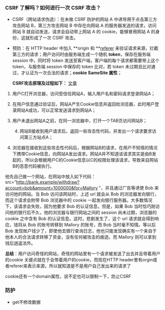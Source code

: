 ### CSRF 了解吗？如何进行一次 CSRF 攻击？ 

- CSRF（跨站请求伪造）：在未做 CSRF 防护的网站 A 中诱导用于点击第三方攻击网站 B，第三方攻击网站 B 中存在向网站 A 的服务器发送的请求，访问网站 B 就自动发送，请求会自动带上网站 A 的 cookie，能够冒用网站 A 的身份，这就形成了一次 CSRF 攻击。
- 预防：在 HTTP header 中加入 **origin 和 **[referer](https://www.cnblogs.com/Renyi-Fan/p/12570726.html) 来验证请求来源，拦截第三方的请求；用户访问时由服务端生成一个随机 **token**，保存在服务端 session 中，同时将 token 发送至客户端，客户端的每个请求都需要带上这个 token，与服务端 session 中保存的 token 比对，若 token 未过期且比对通过，才认证为一次合法的请求；**cookie SameSite 属性**；

  **CSRF攻击原理及过程如下：** [文章](https://blog.csdn.net/xiaoxinshuaiga/article/details/80766369)

1. 用户C打开浏览器，访问受信任网站A，输入用户名和密码请求登录网站A；
2. 在用户信息通过验证后，网站A产生Cookie信息并返回给浏览器，此时用户登录网站A成功，可以正常发送请求到网站A；
3. 用户未退出网站A之前，在同一浏览器中，打开一个TAB页访问网站B；

    4. 网站B接收到用户请求后，返回一些攻击性代码，并发出一个请求要求访问第三方站点A；

5. 浏览器在接收到这些攻击性代码后，根据网站B的请求，在用户不知情的情况下携带Cookie信息，向网站A发出请求。网站A并不知道该请求其实是由B发起的，所以会根据用户C的Cookie信息以C的权限处理该请求，导致来自网站B的恶意代码被执行。 

他先自己做一个网站，在网站中放入如下代码： src=”http://bank.example/withdraw?account=bob&amount=1000000&for=Mallory ”，并且通过广告等诱使 Bob 来访问他的网站。当 Bob 访问该网站时，上述 url 就会从 Bob 的浏览器发向银行，而这个请求会附带 Bob 浏览器中的 cookie 一起发向银行服务器。大多数情况下，该请求会失败，因为他要求 Bob 的认证信息。但是，如果 Bob 当时恰巧刚访问他的银行后不久，他的浏览器与银行网站之间的 session 尚未过期，浏览器的 cookie 之中含有 Bob 的认证信息。这时，悲剧发生了，这个 url 请求就会得到响应，钱将从 Bob 的账号转移到 Mallory 的账号，而 Bob 当时毫不知情。等以后 Bob 发现账户钱少了，即使他去银行查询日志，他也只能发现确实有一个来自于他本人的合法请求转移了资金，没有任何被攻击的痕迹。而 Mallory 则可以拿到钱后逍遥法外。 

**总结**：用户访问奇怪的网站，奇怪的网站里有一个请求被发送了出去并且带着用户的cookie 关键点就在于会带着用户的cookie，而现在HTTP header里有orgin或者referer来表示来源，所以就知道是不是用户自己发出来的请求了

cookie还有一个domain属性，说不定也可以限制一下，防止CSRF

### 防护

- get不修改数据
